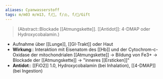 ```yaml
---
aliases: Cyanwasserstoff
tags: m/m03 m/m13, f/🧪, f/🫁, f/🍄/Gift
---
```

> (Abstract::Blockade [[Atmungskette]]. [[Antidot]]: 4-DMAP oder Hydroxycobalamin.)
- Aufnahme über [[Lunge]], [[GI-Trakt]] oder Haut  
- **Wirkung**:: Interaktion mit Eisenatom des [[Hb]] und der Cytochrom-c-Oxidase der mitochondrialen [[Atmungskette]] → Bildung von Fe3+ → Blockade der [[Atmungskette]] → "inneres [[Ersticken]]"
- **Antidot**:: [[FiO2]] 1.0, Hydroxycobalamin (bei Inhalation), [[4-DMAP]] (bei Ingestion)